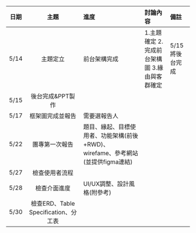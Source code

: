 
| 日期          |  主題                             | 進度  | 討論內容 | 備註  |
| ------------- |:--------------------:|:----------|:-------|:----------|
| 5/14 | 主題定立 | 前台架構完成 | 1.主題確定 2.完成前台架構圖 3.緣由與客群確定 | 5/15將後台完成 |
| 5/15 | 後台完成&PPT製作 | | | |
| 5/17 | 框架圖完成並報告 | 需要選報告人 | | |
| 5/22 | 團專第一次報告 |題目、緣起、目標使用者、功能架構(前後+RWD)、wirefame、參考網站(並提供figma連結) | | |
| 5/27 | 檢查使用者流程 | | | |
| 5/28 | 檢查介面進度 | UI/UX調整、設計風格(附參考) | | |
| 5/30 | 檢查ERD、Table Specification、分工表 | | | |
